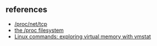 ## references
* [/proc/net/tcp](https://www.kernel.org/doc/Documentation/networking/proc_net_tcp.txt)
* [the /proc filesystem](https://docs.kernel.org/filesystems/proc.html)
* [Linux commands: exploring virtual memory with vmstat](https://www.redhat.com/en/blog/linux-commands-vmstat)
